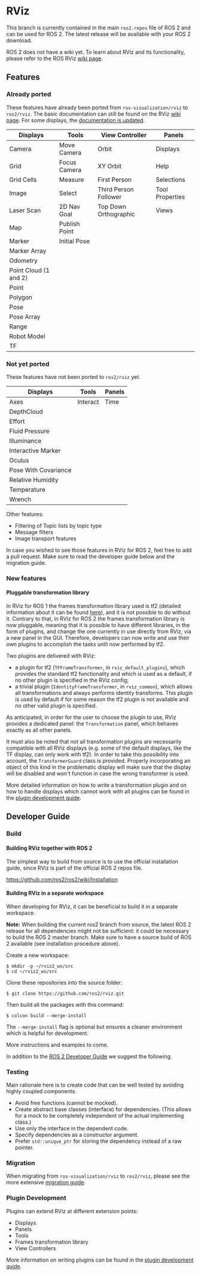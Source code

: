 # RViz

This branch is currently contained in the main `ros2.repos` file of ROS 2 and can be used for ROS 2.
The latest release will be available with your ROS 2 download.

ROS 2 does not have a wiki yet. To learn about RViz and its functionality, please refer to the ROS RViz [wiki page](http://www.ros.org/wiki/rviz).

## Features

### Already ported
These features have already been ported from `ros-visualization/rviz` to `ros2/rviz`.
The basic documentation can still be found on the RViz [wiki page](http://www.ros.org/wiki/rviz).
For some displays, the [documentation is updated](docs/FEATURES.md).

| Displays              | Tools         | View Controller       | Panels          |
| --------------------- | ------------- | --------------------- | --------------- |
| Camera                | Move Camera   | Orbit                 | Displays        |
| Grid                  | Focus Camera  | XY Orbit              | Help            |
| Grid Cells            | Measure       | First Person          | Selections      |
| Image                 | Select        | Third Person Follower | Tool Properties |
| Laser Scan            | 2D Nav Goal   | Top Down Orthographic | Views           |
| Map                   | Publish Point |                       |                 |
| Marker                | Initial Pose  |
| Marker Array          |
| Odometry              |
| Point Cloud (1 and 2) |
| Point                 |
| Polygon               |
| Pose                  |
| Pose Array            |
| Range                 |
| Robot Model           |
| TF                    |

### Not yet ported
These features have not been ported to `ros2/rviz` yet.

| Displays             | Tools        | Panels |
| -------------------- | ------------ | ------ |
| Axes                 | Interact     | Time   |
| DepthCloud           |
| Effort               |
| Fluid Pressure       |
| Illuminance          |
| Interactive Marker   |
| Oculus               |
| Pose With Covariance |
| Relative Humidity    |
| Temperature          |
| Wrench               |

Other features:
- Filtering of Topic lists by topic type
- Message filters
- Image transport features

In case you wished to see those features in RViz for ROS 2, feel free to add a pull request.
Make sure to read the developer guide below and the migration guide.

### New features
#### Pluggable transformation library

In RViz for ROS 1 the frames transformation library used is tf2 (detailed information about it can be found [here](http://wiki.ros.org/tf2)), and it is not possible to do without it.
Contrary to that, in RViz for ROS 2 the frames transformation library is now pluggable, meaning that it is possible to have different libraries, in the form of plugins, and change the one currently in use directly from RViz, via a new panel in the GUI.
Therefore, developers can now write and use their own plugins to accomplish the tasks until now performed by tf2.

Two plugins are delivered with RViz:
- a plugin for tf2 (`TFFrameTransformer`, in `rviz_default_plugins`), which provides the standard tf2 functionality and which is used as a default, if no other plugin is specified in the RViz config;
- a trivial plugin (`IdentityFrameTransformer`, in `rviz_common`), which allows all transformations and always performs identity transforms. This plugin is used by default if for some reason the tf2 plugin is not available and no other valid plugin is specified.

As anticipated, in order for the user to choose the plugin to use, RViz provides a dedicated panel: the `Transformation` panel, which behaves exactly as all other panels.

It must also be noted that not all transformation plugins are necessarily compatible with all RViz displays (e.g. some of the default displays, like the TF display, can only work with tf2).
In order to take this possibility into account, the `TransformerGuard` class is provided. Properly incorporating an object of this kind in the problematic display will make sure that the display will be disabled and won't function in case the wrong transformer is used.

More detailed information on how to write a transformation plugin and on how to handle displays which cannot work with all plugins can be found in the [plugin development guide](docs/plugin_development.md).

## Developer Guide

### Build
#### Building RViz together with ROS 2

The simplest way to build from source is to use the official installation guide, since RViz is part of the official ROS 2 repos file.

https://github.com/ros2/ros2/wiki/Installation

#### Building RViz in a separate workspace

When developing for RViz, it can be beneficial to build it in a separate workspace. 

**Note:** When building the current ros2 branch from source, the latest ROS 2 release for all dependencies might not be sufficient: it could be necessary to build the ROS 2 master branch.
Make sure to have a source build of ROS 2 available (see installation procedure above).

Create a new workspace:

```
$ mkdir -p ~/rviz2_ws/src
$ cd ~/rviz2_ws/src
```

Clone these repositories into the source folder:

```
$ git clone https://github.com/ros2/rviz.git
```

Then build all the packages with this command:

```
$ colcon build --merge-install
```
The `--merge-install` flag is optional but ensures a cleaner environment which is helpful for development.

More instructions and examples to come.

In addition to the [ROS 2 Developer Guide](https://github.com/ros2/ros2/wiki/Developer-Guide) we suggest the following.

### Testing

Main rationale here is to create code that can be well tested by avoiding highly coupled components.

* Avoid free functions (cannot be mocked).
* Create abstract base classes (interface) for dependencies.
  (This allows for a mock to be completely independent of the actual implementing class.)
* Use only the interface in the dependent code.
* Specify dependencies as a constructor argument.
* Prefer `std::unique_ptr` for storing the dependency instead of a raw pointer.

### Migration

When migrating from `ros-visualization/rviz` to `ros2/rviz`, please see the more extensive [migration guide](docs/migration_guide.md).

### Plugin Development

Plugins can extend RViz at different extension points:
- Displays
- Panels
- Tools
- Frames transformation library
- View Controllers

More information on writing plugins can be found in the [plugin development guide](docs/plugin_development.md).
